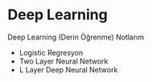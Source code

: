 # Deep Learning
Deep Learning (Derin Öğrenme) Notlarım

* Logistic Regresyon
* Two Layer Neural Network
* L Layer Deep Neural Network

